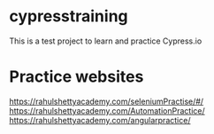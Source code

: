 # cypresstraining
This is a test project to learn and practice Cypress.io

# Practice websites
https://rahulshettyacademy.com/seleniumPractise/#/
https://rahulshettyacademy.com/AutomationPractice/
https://rahulshettyacademy.com/angularpractice/